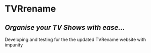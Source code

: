 # TVRrename
## *Organise your TV Shows with ease...* ##

Developing and testing for the the updated TVRename website with impunity
